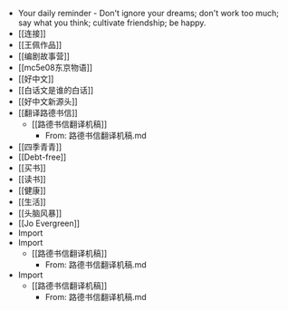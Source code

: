 - Your daily reminder - Don't ignore your dreams; don't work too much; say what you think; cultivate friendship; be happy.
- [[连接]]
- [[王佩作品]]
- [[编剧故事营]]
- [[mc5e08东京物语]]
- [[好中文]]
- [[白话文是谁的白话]]
- [[好中文新源头]]
- [[翻译路德书信]]
    - [[路德书信翻译机稿]]
        - From: 路德书信翻译机稿.md
- [[四季青青]]
- [[Debt-free]]
- [[买书]]
- [[读书]]
- [[健康]]
- [[生活]]
- [[头脑风暴]]
- [[Jo Evergreen]]
- Import
- Import
    - [[路德书信翻译机稿]]
        - From: 路德书信翻译机稿.md
- Import
    - [[路德书信翻译机稿]]
        - From: 路德书信翻译机稿.md
